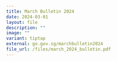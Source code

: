 ```yaml
---
title: March Bulletin 2024
date: 2024-03-01
layout: file
description: ""
image: ""
variant: tiptap
external: go.gov.sg/marchbulletin2024
file_url: /files/march_2024_bulletin.pdf
---
```

